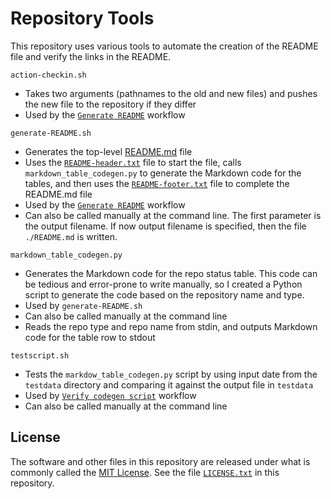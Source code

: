 # Repository Tools

This repository uses various tools to automate the creation of the README file and verify the links in the README.

`action-checkin.sh`

- Takes two arguments (pathnames to the old and new files) and pushes the new file to the repository if they differ
- Used by the [`Generate README`][3] workflow

`generate-README.sh`

- Generates the top-level [README.md][5] file
- Uses the [`README-header.txt`][6] file to start the file, calls `markdown_table_codegen.py` to generate the Markdown code for the tables, and then uses the [`README-footer.txt`][7] file to complete the README.md file
- Used by the [`Generate README`][3] workflow
- Can also be called manually at the command line. The first parameter is the output filename. If now output filename is specified, then the file `./README.md` is written.

`markdown_table_codegen.py`

- Generates the Markdown code for the repo status table. This code can be tedious and error-prone to write manually, so I created a Python script to generate the code based on the repository name and type.
- Used by `generate-README.sh`
- Can also be called manually at the command line
- Reads the repo type and repo name from stdin, and outputs Markdown code for the table row to stdout

`testscript.sh`

- Tests the `markdow_table_codegen.py` script by using input date from the `testdata` directory and comparing it against the output file in `testdata`
- Used by [`Verify codegen script`][4] workflow
- Can also be called manually at the command line

## License

The software and other files in this repository are released under what is commonly called the [MIT License][100]. See the file [`LICENSE.txt`][101] in this repository.

[1]: ./tools/markdown_table_codegen.py
[2]: ./tools/testscript.sh
[3]: https://github.com/Andy4495/Repo-Status/actions/workflows/generate-readme.yml
[4]: https://github.com/Andy4495/Repo-Status/actions/workflows/verify-codegen.yml
[5]: ../README.md
[6]: https://github.com/Andy4495/Repo-Status/blob/main/docs/README-header.txt
[7]: https://github.com/Andy4495/Repo-Status/blob/main/docs/README-footer.txt
[100]: https://choosealicense.com/licenses/mit/
[101]: ../LICENSE.txt
[200]: https://github.com/Andy4495/Repo-Status
